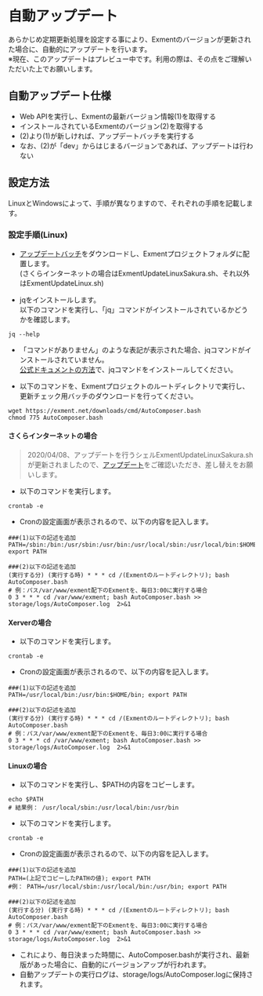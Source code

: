 # 自動アップデート
あらかじめ定期更新処理を設定する事により、Exmentのバージョンが更新された場合に、自動的にアップデートを行います。  
※現在、このアップデートはプレビュー中です。利用の際は、その点をご理解いただいた上でお願いします。

## 自動アップデート仕様
- Web APIを実行し、Exmentの最新バージョン情報(1)を取得する
- インストールされているExmentのバージョン(2)を取得する
- (2)より(1)が新しければ、アップデートバッチを実行する
- なお、(2)が「dev」からはじまるバージョンであれば、アップデートは行わない

## 設定方法
LinuxとWindowsによって、手順が異なりますので、それぞれの手順を記載します。   

### 設定手順(Linux)
- [アップデートバッチ](/ja/update)をダウンロードし、Exmentプロジェクトフォルダに配置します。  
(さくらインターネットの場合はExmentUpdateLinuxSakura.sh、それ以外はExmentUpdateLinux.sh)

- jqをインストールします。  
以下のコマンドを実行し、「jq」コマンドがインストールされているかどうかを確認します。

```
jq --help
```

- 「コマンドがありません」のような表記が表示された場合、jqコマンドがインストールされていません。  
[公式ドキュメントの方法](https://stedolan.github.io/jq/download/)で、jqコマンドをインストールしてください。


- 以下のコマンドを、Exmentプロジェクトのルートディレクトリで実行し、更新チェック用バッチのダウンロードを行ってください。

~~~
wget https://exment.net/downloads/cmd/AutoComposer.bash
chmod 775 AutoComposer.bash
~~~

#### さくらインターネットの場合

> 2020/04/08、アップデートを行うシェルExmentUpdateLinuxSakura.shが更新されましたので、[アップデート](/ja/update)をご確認いただき、差し替えをお願いします。

- 以下のコマンドを実行します。

~~~
crontab -e
~~~

- Cronの設定画面が表示されるので、以下の内容を記入します。

~~~
###(1)以下の記述を追加
PATH=/sbin:/bin:/usr/sbin:/usr/bin:/usr/local/sbin:/usr/local/bin:$HOME/bin:$HOME/usr/local/bin; export PATH

###(2)以下の記述を追加
(実行する分) (実行する時) * * * cd /(Exmentのルートディレクトリ); bash AutoComposer.bash
# 例：パス/var/www/exment配下のExmentを、毎日3:00に実行する場合
0 3 * * * cd /var/www/exment; bash AutoComposer.bash >> storage/logs/AutoComposer.log  2>&1
~~~


#### Xerverの場合

- 以下のコマンドを実行します。

~~~
crontab -e
~~~

- Cronの設定画面が表示されるので、以下の内容を記入します。

~~~
###(1)以下の記述を追加
PATH=/usr/local/bin:/usr/bin:$HOME/bin; export PATH

###(2)以下の記述を追加
(実行する分) (実行する時) * * * cd /(Exmentのルートディレクトリ); bash AutoComposer.bash
# 例：パス/var/www/exment配下のExmentを、毎日3:00に実行する場合
0 3 * * * cd /var/www/exment; bash AutoComposer.bash >> storage/logs/AutoComposer.log  2>&1
~~~


#### Linuxの場合

- 以下のコマンドを実行し、$PATHの内容をコピーします。

```
echo $PATH
# 結果例： /usr/local/sbin:/usr/local/bin:/usr/bin
```

- 以下のコマンドを実行します。

~~~
crontab -e
~~~

- Cronの設定画面が表示されるので、以下の内容を記入します。

~~~
###(1)以下の記述を追加
PATH=(上記でコピーしたPATHの値); export PATH
#例： PATH=/usr/local/sbin:/usr/local/bin:/usr/bin; export PATH

###(2)以下の記述を追加
(実行する分) (実行する時) * * * cd /(Exmentのルートディレクトリ); bash AutoComposer.bash
# 例：パス/var/www/exment配下のExmentを、毎日3:00に実行する場合
0 3 * * * cd /var/www/exment; bash AutoComposer.bash >> storage/logs/AutoComposer.log  2>&1
~~~


- これにより、毎日決まった時間に、AutoComposer.bashが実行され、最新版があった場合に、自動的にバージョンアップが行われます。
- 自動アップデートの実行ログは、storage/logs/AutoComposer.logに保持されます。

